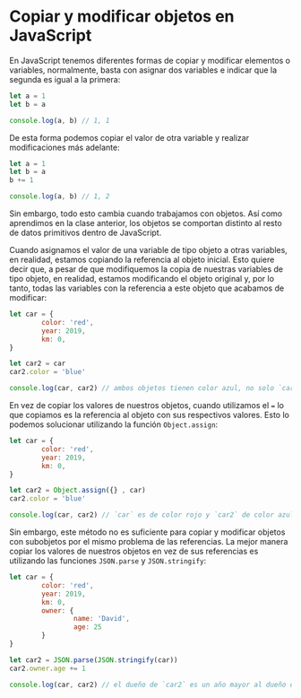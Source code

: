 # Copiar y modificar objetos en JavaScript

En JavaScript tenemos diferentes formas de copiar y modificar elementos o variables, normalmente, basta con asignar dos variables e indicar que la segunda es igual a la primera:

```js
let a = 1
let b = a

console.log(a, b) // 1, 1
```

De esta forma podemos copiar el valor de otra variable y realizar modificaciones más adelante:

```js
let a = 1
let b = a
b += 1

console.log(a, b) // 1, 2
```

Sin embargo, todo esto cambia cuando trabajamos con objetos. Así como aprendimos en la clase anterior, los objetos se comportan distinto al resto de datos primitivos dentro de JavaScript.

Cuando asignamos el valor de una variable de tipo objeto a otras variables, en realidad, estamos copiando la referencia al objeto inicial. Esto quiere decir que, a pesar de que modifiquemos la copia de nuestras variables de tipo objeto, en realidad, estamos modificando el objeto original y, por lo tanto, todas las variables con la referencia a este objeto que acabamos de modificar:

```js
let car = {
        color: 'red',
        year: 2019,
        km: 0,
}

let car2 = car
car2.color = 'blue'

console.log(car, car2) // ambos objetos tienen color azul, no solo `car2`
```

En vez de copiar los valores de nuestros objetos, cuando utilizamos el `=` lo que copiamos es la referencia al objeto con sus respectivos valores. Esto lo podemos solucionar utilizando la función `Object.assign`:

```js
let car = {
        color: 'red',
        year: 2019,
        km: 0,
}

let car2 = Object.assign({} , car)
car2.color = 'blue'

console.log(car, car2) // `car` es de color rojo y `car2` de color azul
```

Sin embargo, este método no es suficiente para copiar y modificar objetos con subobjetos por el mismo problema de las referencias. La mejor manera copiar los valores de nuestros objetos en vez de sus referencias es utilizando las funciones `JSON.parse` y `JSON.stringify`:

```js
let car = {
        color: 'red',
        year: 2019,
        km: 0,
        owner: {
                name: 'David',
                age: 25
        }
}

let car2 = JSON.parse(JSON.stringify(car))
car2.owner.age += 1

console.log(car, car2) // el dueño de `car2` es un año mayor al dueño de `car`
```
